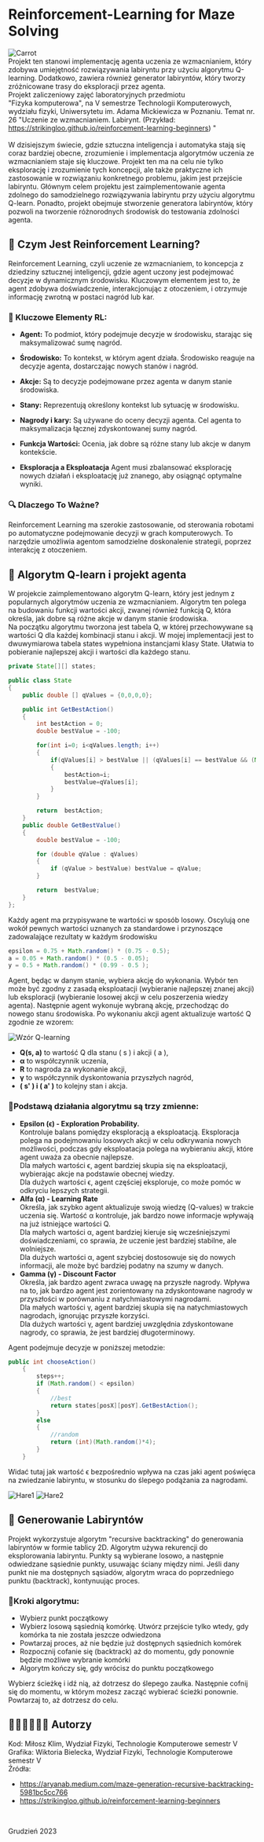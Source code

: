 # Reinforcement-Learning for Maze Solving
![Carrot](https://raw.githubusercontent.com/DAXPL/Reinforcement-Learning-for-Maze-Solving/main/carrot.png)
<br />
Projekt ten stanowi implementację agenta uczenia ze wzmacnianiem, który zdobywa umiejętność rozwiązywania labiryntu przy użyciu algorytmu Q-learning. Dodatkowo, zawiera również generator labiryntów, który tworzy zróżnicowane trasy do eksploracji przez agenta.
<br />
Projekt zaliczeniowy zajęć laboratoryjnych przedmiotu "Fizyka komputerowa", na V semestrze Technologii Komputerowych, wydziału fizyki, Uniwersytetu im. Adama Mickiewicza w Poznaniu. Temat nr. 26 "Uczenie ze wzmacnianiem. Labirynt. (Przykład: https://strikingloo.github.io/reinforcement-learning-beginners) "
<br />
<br />
W dzisiejszym świecie, gdzie sztuczna inteligencja i automatyka stają się coraz bardziej obecne, zrozumienie i implementacja algorytmów uczenia ze wzmacnianiem staje się kluczowe. Projekt ten ma na celu nie tylko eksplorację i zrozumienie tych koncepcji, ale także praktyczne ich zastosowanie w rozwiązaniu konkretnego problemu, jakim jest przejście labiryntu.
Głównym celem projektu jest zaimplementowanie agenta zdolnego do samodzielnego rozwiązywania labiryntu przy użyciu algorytmu Q-learn. Ponadto, projekt obejmuje stworzenie generatora labiryntów, który pozwoli na tworzenie różnorodnych środowisk do testowania zdolności agenta.

## 🚀 Czym Jest Reinforcement Learning?

Reinforcement Learning, czyli uczenie ze wzmacnianiem, to koncepcja z dziedziny sztucznej inteligencji, gdzie agent uczony jest podejmować decyzje w dynamicznym środowisku. Kluczowym elementem jest to, że agent zdobywa doświadczenie, interakcjonując z otoczeniem, i otrzymuje informację zwrotną w postaci nagród lub kar.

### 👾 Kluczowe Elementy RL:

- **Agent:** To podmiot, który podejmuje decyzje w środowisku, starając się maksymalizować sumę nagród.

- **Środowisko:** To kontekst, w którym agent działa. Środowisko reaguje na decyzje agenta, dostarczając nowych stanów i nagród.

- **Akcje:** Są to decyzje podejmowane przez agenta w danym stanie środowiska.

- **Stany:** Reprezentują określony kontekst lub sytuację w środowisku.

- **Nagrody i kary:** Są używane do oceny decyzji agenta. Cel agenta to maksymalizacja łącznej zdyskontowanej sumy nagród.

- **Funkcja Wartości:** Ocenia, jak dobre są różne stany lub akcje w danym kontekście.

- **Eksploracja a Eksploatacja** Agent musi zbalansować eksplorację nowych działań i eksploatację już znanego, aby osiągnąć optymalne wyniki.

### 🔍 Dlaczego To Ważne?

Reinforcement Learning ma szerokie zastosowanie, od sterowania robotami po automatyczne podejmowanie decyzji w grach komputerowych. To narzędzie umożliwia agentom samodzielne doskonalenie strategii, poprzez interakcję z otoczeniem.

## 📎 Algorytm Q-learn i projekt agenta
W projekcie zaimplementowano algorytm Q-learn, który jest jednym z popularnych algorytmów uczenia ze wzmacnianiem. Algorytm ten polega na budowaniu funkcji wartości akcji, zwanej również funkcją Q, która określa, jak dobre są różne akcje w danym stanie środowiska. <br />
Na początku algorytmu tworzona jest tabela Q, w której przechowywane są wartości Q dla każdej kombinacji stanu i akcji. W mojej implementacji jest to dwuwymiarowa tabela states wypełniona instancjami klasy State. Ułatwia to pobieranie najlepszej akcji i wartości dla każdego stanu.
```java
private State[][] states;
```
```java
public class State
{
    public double [] qValues = {0,0,0,0};

    public int GetBestAction()
    {
        int bestAction = 0;
        double bestValue = -100;

        for(int i=0; i<qValues.length; i++)
        {
            if(qValues[i] > bestValue || (qValues[i] == bestValue && (Math.random() > 0.5f)))
            {
                bestAction=i;
                bestValue=qValues[i];
            }
        }

        return  bestAction;
    }
    public double GetBestValue()
    {
        double bestValue = -100;

        for (double qValue : qValues)
        {
            if (qValue > bestValue) bestValue = qValue;
        }

        return  bestValue;
    }
};
```
Każdy agent ma przypisywane te wartości w sposób losowy. Oscylują one wokół pewnych wartości uznanych za standardowe i przynoszące zadowalające rezultaty w każdym środowisku
```java
epsilon = 0.75 + Math.random() * (0.75 - 0.5);
a = 0.05 + Math.random() * (0.5 - 0.05);
y = 0.5 + Math.random() * (0.99 - 0.5 );
```
Agent, będąc w danym stanie, wybiera akcję do wykonania. Wybór ten może być zgodny z zasadą eksploatacji (wybieranie najlepszej znanej akcji) lub eksploracji (wybieranie losowej akcji w celu poszerzenia wiedzy agenta). Następnie agent wykonuje wybraną akcję, przechodząc do nowego stanu środowiska. Po wykonaniu akcji agent aktualizuje wartość Q zgodnie ze wzorem:

![Wzór Q-learning](https://raw.githubusercontent.com/DAXPL/Reinforcement-Learning-for-Maze-Solving/main/Q-learning-equation.svg)

- **Q(s, a)** to wartość Q dla stanu \( s \) i akcji \( a \),
- **α** to współczynnik uczenia,
- **R** to nagroda za wykonanie akcji,
- **γ**  to współczynnik dyskontowania przyszłych nagród,
- **\( s' \) i \( a' \)** to kolejny stan i akcja.

### 👾Podstawą działania algorytmu są trzy zmienne:

- **Epsilon (ϵ) - Exploration Probability.** <br />
Kontroluje balans pomiędzy eksploracją a eksploatacją. Eksploracja polega na podejmowaniu losowych akcji w celu odkrywania nowych możliwości, podczas gdy eksploatacja polega na wybieraniu akcji, które agent uważa za obecnie najlepsze.<br />
Dla małych wartości ϵ, agent bardziej skupia się na eksploatacji, wybierając akcje na podstawie obecnej wiedzy. <br />
Dla dużych wartości  ϵ, agent częściej eksploruje, co może pomóc w odkryciu lepszych strategii.
- **Alfa (α) - Learning Rate** <br />
Określa, jak szybko agent aktualizuje swoją wiedzę (Q-values) w trakcie uczenia się. Wartość  α kontroluje, jak bardzo nowe informacje wpływają na już istniejące wartości Q.<br />
Dla małych wartości α, agent bardziej kieruje się wcześniejszymi doświadczeniami, co sprawia, że uczenie jest bardziej stabilne, ale wolniejsze. <br />Dla dużych wartości α, agent szybciej dostosowuje się do nowych informacji, ale może być bardziej podatny na szumy w danych.
- **Gamma (γ) - Discount Factor** <br />
Określa, jak bardzo agent zwraca uwagę na przyszłe nagrody. Wpływa na to, jak bardzo agent jest zorientowany na zdyskontowane nagrody w przyszłości w porównaniu z natychmiastowymi nagrodami.<br />
Dla małych wartości  γ, agent bardziej skupia się na natychmiastowych nagrodach, ignorując przyszłe korzyści. <br />
Dla dużych wartości γ, agent bardziej uwzględnia zdyskontowane nagrody, co sprawia, że jest bardziej długoterminowy.

Agent podejmuje decyzje w poniższej metodzie:
```java
public int chooseAction()
    {
        steps++;
        if (Math.random() < epsilon)
        {
            //best
            return states[posX][posY].GetBestAction();
        }
        else
        {
            //random
            return (int)(Math.random()*4);
        }
    }
```
Widać tutaj jak wartość ϵ bezpośrednio wpływa na czas jaki agent poświęca na zwiedzanie labiryntu, w stosunku do ślepego podążania za nagrodami.

![Hare1](https://raw.githubusercontent.com/DAXPL/Reinforcement-Learning-for-Maze-Solving/main/BabyKicajec0.png)
![Hare2](https://raw.githubusercontent.com/DAXPL/Reinforcement-Learning-for-Maze-Solving/main/BabyKicajec1.png)

## 📎 Generowanie Labiryntów

Projekt wykorzystuje algorytm "recursive backtracking" do generowania labiryntów w formie tablicy 2D. Algorytm używa rekurencji do eksplorowania labiryntu. Punkty są wybierane losowo, a następnie odwiedzane sąsiednie punkty, usuwając ściany między nimi. Jeśli dany punkt nie ma dostępnych sąsiadów, algorytm wraca do poprzedniego punktu (backtrack), kontynuując proces.

### 👾Kroki algorytmu:
- Wybierz punkt początkowy
- Wybierz losową sąsiednią komórkę. Utwórz przejście tylko wtedy, gdy komórka ta nie została jeszcze odwiedzona
- Powtarzaj proces, aż nie będzie już dostępnych sąsiednich komórek
- Rozpocznij cofanie się (backtrack) aż do momentu, gdy ponownie będzie możliwe wybranie komórki
- Algorytm kończy się, gdy wrócisz do punktu początkowego

Wybierz ścieżkę i idź nią, aż dotrzesz do ślepego zaułka. Następnie cofnij się do momentu, w którym możesz zacząć wybierać ścieżki ponownie. Powtarzaj to, aż dotrzesz do celu.

## 👩🏽‍💻🧑🏽‍💻 Autorzy

Kod: Miłosz Klim, Wydział Fizyki, Technologie Komputerowe semestr V<br />
Grafika: Wiktoria Bielecka, Wydział Fizyki, Technologie Komputerowe semestr V<br />
Źródła:
- https://aryanab.medium.com/maze-generation-recursive-backtracking-5981bc5cc766
- https://strikingloo.github.io/reinforcement-learning-beginners 
<br />

Grudzień 2023